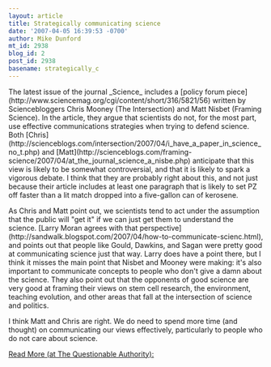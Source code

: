 ```yaml
---
layout: article
title: Strategically communicating science
date: '2007-04-05 16:39:53 -0700'
author: Mike Dunford
mt_id: 2938
blog_id: 2
post_id: 2938
basename: strategically_c
---
```

<p>
The latest issue of the journal _Science_ includes a [policy forum piece](http://www.sciencemag.org/cgi/content/short/316/5821/56) written by Sciencebloggers Chris Mooney (The Intersection) and Matt Nisbet (Framing Science). In the article, they argue that scientists do not, for the most part, use effective communications strategies when trying to defend science. Both [Chris](http://scienceblogs.com/intersection/2007/04/i_have_a_paper_in_science_no_t.php) and [Matt](http://scienceblogs.com/framing-science/2007/04/at_the_journal_science_a_nisbe.php) anticipate that this view is likely to be somewhat controversial, and that it is likely to spark a vigorous debate. I think that they are probably right about this, and not just because their article includes at least one paragraph that is likely to set PZ off faster than a lit match dropped into a five-gallon can of kerosene. 
</p>

<p>
As Chris and Matt point out, we scientists tend to act under the assumption that the public will "get it" if we can just  get them to understand the science. [Larry Moran agrees with that perspective](http://sandwalk.blogspot.com/2007/04/how-to-communicate-scienc.html), and points out that people like Gould, Dawkins, and Sagan were pretty good at communicating science just that way. Larry does have a point there, but I think it misses the main point that Nisbet and Mooney were making: it's also important to communicate concepts to people who don't give a damn about the science. They also point out that the opponents of good science are very good at framing their views on stem cell research, the environment, teaching evolution, and other areas that fall at the intersection of science and politics. 
</p>

<p>
I think Matt and Chris are right. We do need to spend more time (and thought) on communicating our views effectively, particularly to people who do not care about science. 
</p>

[Read More (at The Questionable Authority):](http://scienceblogs.com/authority/2007/04/strategically_communicating_sc.php)
